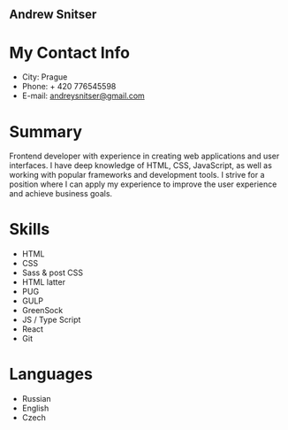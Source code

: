 ## Andrew Snitser
# My Contact Info
* City: Prague
* Phone: + 420 776545598
* E-mail: andreysnitser@gmail.com

# Summary
Frontend developer with experience in creating web applications and user interfaces. I have deep knowledge of HTML, CSS, JavaScript, as well as working with popular frameworks and development tools. I strive for a position where I can apply my experience to improve the user experience and achieve business goals.
# Skills
* HTML
* CSS
* Sass & post CSS
* HTML latter
* PUG
* GULP
* GreenSock
* JS / Type Script
* React
* Git

# Languages

* Russian
* English
* Czech

